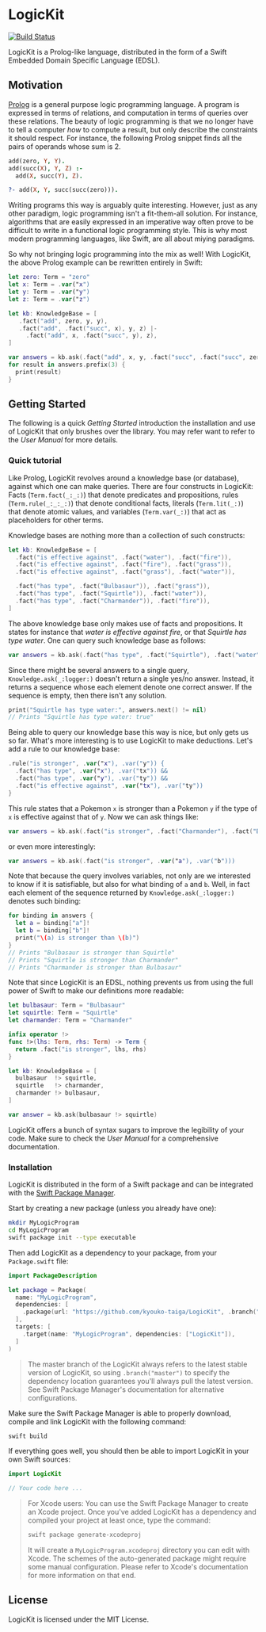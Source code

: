 # LogicKit

[![Build Status](https://travis-ci.org/kyouko-taiga/LogicKit.svg?branch=master)](https://travis-ci.org/kyouko-taiga/LogicKit)

LogicKit is a Prolog-like language,
distributed in the form of a Swift Embedded Domain Specific Language (EDSL).

## Motivation

[Prolog](https://en.wikipedia.org/wiki/Prolog) is a general purpose logic programming language.
A program is expressed in terms of relations,
and computation in terms of queries over these relations.
The beauty of logic programming is that
we no longer have to tell a computer *how* to compute a result,
but only describe the constraints it should respect.
For instance, the following Prolog snippet finds all the pairs of operands whose sum is 2.

```prolog
add(zero, Y, Y).
add(succ(X), Y, Z) :-
  add(X, succ(Y), Z).

?- add(X, Y, succ(succ(zero))).
```

Writing programs this way is arguably quite interesting.
However, just as any other paradigm, logic programming isn't a fit-them-all solution.
For instance, algorithms that are easily expressed in an imperative way
often prove to be difficult to write in a functional logic programming style.
This is why most modern programming languages, like Swift, are all about miying paradigms.

So why not bringing logic programming into the mix as well!
With LogicKit, the above Prolog example can be rewritten entirely in Swift:

```swift
let zero: Term = "zero"
let x: Term = .var("x")
let y: Term = .var("y")
let z: Term = .var("z")

let kb: KnowledgeBase = [
   .fact("add", zero, y, y),
   .fact("add", .fact("succ", x), y, z) |-
     .fact("add", x, .fact("succ", y), z),
]

var answers = kb.ask(.fact("add", x, y, .fact("succ", .fact("succ", zero))))
for result in answers.prefix(3) {
  print(result)
}
```

## Getting Started

The following is a quick *Getting Started* introduction the installation and use of LogicKit
that only brushes over the library.
You may refer want to refer to the *User Manual* for more details.

### Quick tutorial

Like Prolog, LogicKit revolves around a knowledge base (or database),
against which one can make queries.
There are four constructs in LogicKit:
Facts (`Term.fact(_:_:)`) that denote predicates and propositions,
rules (`Term.rule(_:_:_:)`) that denote conditional facts,
literals (`Term.lit(_:)`) that denote atomic values, and
variables (`Term.var(_:)`) that act as placeholders for other terms.

Knowledge bases are nothing more than a collection of such constructs:

```swift
let kb: KnowledgeBase = [
  .fact("is effective against", .fact("water"), .fact("fire")),
  .fact("is effective against", .fact("fire"), .fact("grass")),
  .fact("is effective against", .fact("grass"), .fact("water")),

  .fact("has type", .fact("Bulbasaur")), .fact("grass")),
  .fact("has type", .fact("Squirtle")), .fact("water")),
  .fact("has type", .fact("Charmander")), .fact("fire")),
]
```

The above knowledge base only makes use of facts and propositions.
It states for instance that *water is effective against fire*,
or that *Squirtle has type water*.
One can query such knowledge base as follows:

```swift
var answers = kb.ask(.fact("has type", .fact("Squirtle"), .fact("water")))
```

Since there might be several answers to a single query,
`Knowledge.ask(_:logger:)` doesn't return a single yes/no answer.
Instead, it returns a sequence whose each element denote one correct answer.
If the sequence is empty, then there isn't any solution.

```swift
print("Squirtle has type water:", answers.next() != nil)
// Prints "Squirtle has type water: true"
```

Being able to query our knowledge base this way is nice,
but only gets us so far.
What's more interesting is to use LogicKit to make deductions.
Let's add a rule to our knowledge base:

```swift
.rule("is stronger", .var("x"), .var("y")) {
  .fact("has type", .var("x"), .var("tx")) &&
  .fact("has type", .var("y"), .var("ty")) &&
  .fact("is effective against", .var("tx"), .var("ty"))
}
```

This rule states that a Pokemon `x` is stronger than a Pokemon `y`
if the type of `x` is effective against that of `y`.
Now we can ask things like:

```swift
var answers = kb.ask(.fact("is stronger", .fact("Charmander"), .fact("Bulbasaur")))
```

or even more interestingly:

```swift
var answers = kb.ask(.fact("is stronger", .var("a"), .var("b")))
```

Note that because the query involves variables,
not only are we interested to know if it is satisfiable,
but also for what binding of `a` and `b`.
Well, in fact each element of the sequence returned by `Knowledge.ask(_:logger:)`
denotes such binding:

```swift
for binding in answers {
  let a = binding["a"]!
  let b = binding["b"]!
  print("\(a) is stronger than \(b)")
}
// Prints "Bulbasaur is stronger than Squirtle"
// Prints "Squirtle is stronger than Charmander"
// Prints "Charmander is stronger than Bulbasaur"
```

Note that since LogicKit is an EDSL,
nothing prevents us from using the full power of Swift to make our definitions more readable:

```swift
let bulbasaur: Term = "Bulbasaur"
let squirtle: Term = "Squirtle"
let charmander: Term = "Charmander"

infix operator !>
func !>(lhs: Term, rhs: Term) -> Term {
  return .fact("is stronger", lhs, rhs)
}

let kb: KnowledgeBase = [
  bulbasaur  !> squirtle,
  squirtle   !> charmander,
  charmander !> bulbasaur,
]

var answer = kb.ask(bulbasaur !> squirtle)
```

LogicKit offers a bunch of syntax sugars to improve the legibility of your code.
Make sure to check the *User Manual* for a comprehensive documentation.

### Installation

LogicKit is distributed in the form of a Swift package
and can be integrated with the [Swift Package Manager](https://swift.org/package-manager/).

Start by creating a new package (unless you already have one):

```bash
mkdir MyLogicProgram
cd MyLogicProgram
swift package init --type executable
```

Then add LogicKit as a dependency to your package, from your `Package.swift` file:

```swift
import PackageDescription

let package = Package(
  name: "MyLogicProgram",
  dependencies: [
    .package(url: "https://github.com/kyouko-taiga/LogicKit", .branch("master")),
  ],
  targets: [
    .target(name: "MyLogicProgram", dependencies: ["LogicKit"]),
  ]
)
```

> The master branch of the LogicKit always refers to the latest stable version of LogicKit, so
> using `.branch("master")` to specify the dependency location guarantees you'll always pull the
> latest version. See Swift Package Manager's documentation for alternative configurations.

Make sure the Swift Package Manager is able to properly download, compile and link LogicKit
with the following command:

```bash
swift build
```

If everything goes well,
you should then be able to import LogicKit in your own Swift sources:

```swift
import LogicKit

// Your code here ...
```

> For Xcode users:
> You can use the Swift Package Manager to create an Xcode project.
> Once you've added LogicKit has a dependency and compiled your project at least once,
> type the command:
>
> ```bash
> swift package generate-xcodeproj
> ```
>
> It will create a `MyLogicProgram.xcodeproj` directory you can edit with Xcode.
> The schemes of the auto-generated package might require some manual configuration.
> Please refer to Xcode's documentation for more information on that end.

## License

LogicKit is licensed under the MIT License.
